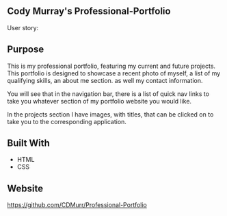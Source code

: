 ## Cody Murray's Professional-Portfolio
User story: 

## Purpose 
This is my professional portfolio, featuring my current and future projects. 
This portfolio is designed to showcase a recent photo of myself, a list of my
qualifying skills, an about me section. as well my contact information.

You will see that in the navigation bar, there is a list of quick nav links to
take you whatever section of my portfolio website you would like. 

In the projects section I have images, with titles, that can be clicked on to 
take you to the corresponding application.  
 
## Built With
* HTML
* CSS 

## Website 
https://github.com/CDMurr/Professional-Portfolio



